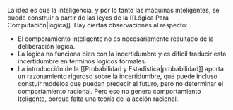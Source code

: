 La idea es que la inteligencia, y por lo tanto las máquinas inteligentes, se puede construir a partir de las leyes de la [[Lógica Para Computación|lógica]].
Hay ciertas observaciones al respecto:
- El comporamiento inteligente no es necesariamente resultado de la deliberación lógica.
- La lógica no funciona bien con la incertidumbre y es difícil traducir esta incertidumbre en términos lógicos formales. 
- La introducción de la [[Probabilidad y Estadística|probabilidad]] aporta un razonamiento riguroso sobre la incertidumbre, que puede incluso constuir modelos que puedan predecir el futuro, pero no determinar el comportamiento racional. Pero eso no genera comportamiento Iteligente, porque falta una teoría de la acción racional.
